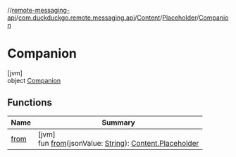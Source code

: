 //[remote-messaging-api](../../../../../index.md)/[com.duckduckgo.remote.messaging.api](../../../index.md)/[Content](../../index.md)/[Placeholder](../index.md)/[Companion](index.md)

# Companion

[jvm]\
object [Companion](index.md)

## Functions

| Name | Summary |
|---|---|
| [from](from.md) | [jvm]<br>fun [from](from.md)(jsonValue: [String](https://kotlinlang.org/api/latest/jvm/stdlib/kotlin/-string/index.html)): [Content.Placeholder](../index.md) |
